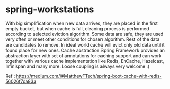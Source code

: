 # spring-workstations
With big simplification when new data arrives, they are placed in the first empty bucket, but when cache is full, cleaning process is performed according to selected eviction algorithm. Some data are safe, they are used very often or meet other conditions for chosen algorithm. Rest of the data are candidates to remove. In ideal world cache will evict only old data until it found place for new ones.
Cache abstraction
Spring Framework provides an abstraction layer with set of annotations for caching support and can work together with various cache implementation like Redis, EhCache, Hazelcast, Infinispan and many more. Loose coupling is always very welcome :)


Ref : https://medium.com/@MatthewFTech/spring-boot-cache-with-redis-56026f7da83a
